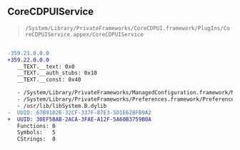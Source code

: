 ## CoreCDPUIService

> `/System/Library/PrivateFrameworks/CoreCDPUI.framework/PlugIns/CoreCDPUIService.appex/CoreCDPUIService`

```diff

-359.21.0.0.0
+359.22.0.0.0
   __TEXT.__text: 0x0
   __TEXT.__auth_stubs: 0x10
   __TEXT.__const: 0x40

   - /System/Library/PrivateFrameworks/ManagedConfiguration.framework/ManagedConfiguration
   - /System/Library/PrivateFrameworks/Preferences.framework/Preferences
   - /usr/lib/libSystem.B.dylib
-  UUID: 67B91026-32CF-337F-87E3-5D1E62BFB9A2
+  UUID: 30EF5BAB-2ACA-3FAE-A12F-5A60B3759B0A
   Functions: 0
   Symbols:   5
   CStrings:  0

```

